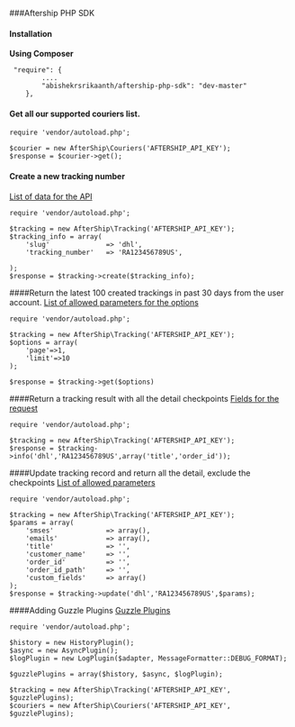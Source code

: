 ###Aftership PHP SDK

#### Installation
**Using Composer**
```
 "require": {
        ....
        "abishekrsrikaanth/aftership-php-sdk": "dev-master"
    },
```

#### Get all our supported couriers list.

```
require 'vendor/autoload.php';

$courier = new AfterShip\Couriers('AFTERSHIP_API_KEY');
$response = $courier->get();
```

#### Create a new tracking number
[List of data for the API](https://www.aftership.com/docs/api/3.0/tracking/post-trackings#request)
```
require 'vendor/autoload.php';

$tracking = new AfterShip\Tracking('AFTERSHIP_API_KEY');
$tracking_info = array(
    'slug'              => 'dhl',
    'tracking_number'   => 'RA123456789US',

);
$response = $tracking->create($tracking_info);
```


####Return the latest 100 created trackings in past 30 days from the user account.
[List of allowed parameters for the options](https://www.aftership.com/docs/api/3.0/tracking/get-trackings#request)

```
require 'vendor/autoload.php';

$tracking = new AfterShip\Tracking('AFTERSHIP_API_KEY');
$options = array(
    'page'=>1,
    'limit'=>10
);

$response = $tracking->get($options)
```

####Return a tracking result with all the detail checkpoints
[Fields for the request](https://www.aftership.com/docs/api/3.0/tracking/get-trackings-slug-tracking_number#request)

```
require 'vendor/autoload.php';

$tracking = new AfterShip\Tracking('AFTERSHIP_API_KEY');
$response = $tracking->info('dhl','RA123456789US',array('title','order_id'));
```

####Update tracking record and return all the detail, exclude the checkpoints
[List of allowed parameters](https://www.aftership.com/docs/api/3.0/tracking/put-trackings-slug-tracking_number#request)

```
require 'vendor/autoload.php';

$tracking = new AfterShip\Tracking('AFTERSHIP_API_KEY');
$params = array(
    'smses'             => array(),
    'emails'            => array(),
    'title'             => '',
    'customer_name'     => '',
    'order_id'          => '',
    'order_id_path'     => '',
    'custom_fields'     => array()
);
$response = $tracking->update('dhl','RA123456789US',$params);
```

####Adding Guzzle Plugins
[Guzzle Plugins](http://guzzlephp.org/plugins/plugins-overview.html)

```
require 'vendor/autoload.php';

$history = new HistoryPlugin();
$async = new AsyncPlugin();
$logPlugin = new LogPlugin($adapter, MessageFormatter::DEBUG_FORMAT);

$guzzlePlugins = array($history, $async, $logPlugin);

$tracking = new AfterShip\Tracking('AFTERSHIP_API_KEY', $guzzlePlugins);
$couriers = new AfterShip\Couriers('AFTERSHIP_API_KEY', $guzzlePlugins);
```
